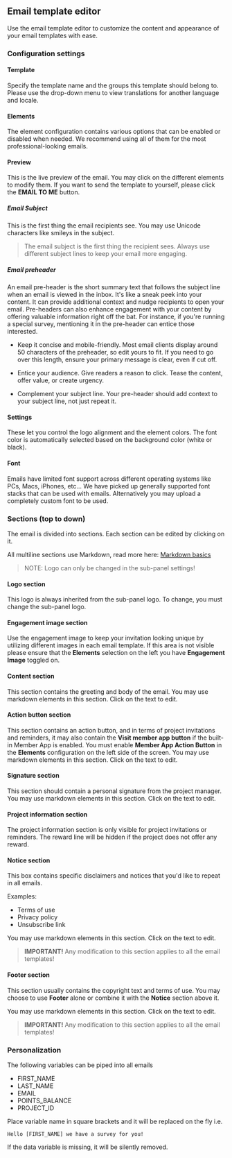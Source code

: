 ## Email template editor
Use the email template editor to customize the content and appearance of your email templates with ease. 

### Configuration settings

#### Template
Specify the template name and the groups this template should belong to. Please use the drop-down menu to view translations for another language and locale.

#### Elements
The element configuration contains various options that can be enabled or disabled when needed. We recommend using all of them for the most professional-looking emails.

#### Preview
This is the live preview of the email. You may click on the different elements to modify them. If you want to send the template to yourself, please click the **EMAIL TO ME** button.

##### Email Subject
This is the first thing the email recipients see. You may use Unicode characters like smileys in the subject.

> The email subject is the first thing the recipient sees. Always use different subject lines to keep your email more engaging.

##### Email preheader
An email pre-header is the short summary text that follows the subject line when an email is viewed in the inbox. It's like a sneak peek into your content. It can provide additional context and nudge recipients to open your email. Pre-headers can also enhance engagement with your content by offering valuable information right off the bat. For instance, if you're running a special survey, mentioning it in the pre-header can entice those interested.

- Keep it concise and mobile-friendly. Most email clients display around 50 characters of the preheader, so edit yours to fit. If you need to go over this length, ensure your primary message is clear, even if cut off.

- Entice your audience. Give readers a reason to click. Tease the content, offer value, or create urgency.

- Complement your subject line. Your pre-header should add context to your subject line, not just repeat it.

#### Settings
These let you control the logo alignment and the element colors. The font color is automatically selected based on the background color (white or black).

#### Font
Emails have limited font support across different operating systems like PCs, Macs, iPhones, etc... We have picked up generally supported font stacks that can be used with emails. Alternatively you may upload a completely custom font to be used. 

### Sections (top to down)

The email is divided into sections. Each section can be edited by clicking on it. 

All multiline sections use Markdown, read more here: [Markdown basics](https://www.markdownguide.org/basic-syntax/#overview)

> NOTE: Logo can only be changed in the sub-panel settings!

#### Logo section
This logo is always inherited from the sub-panel logo. To change, you must change the sub-panel logo.

#### Engagement image section
Use the engagement image to keep your invitation looking unique by utilizing different images in each email template. If this area is not visible please ensure that the **Elements** selection on the left you have **Engagement Image** toggled on.

#### Content section
This section contains the greeting and body of the email. You may use markdown elements in this section. Click on the text to edit.

#### Action button section
This section contains an action button, and in terms of project invitations and reminders, it may also contain the **Visit member app button** if the built-in Member App is enabled. You must enable **Member App Action Button** in the **Elements** configuration on the left side of the screen. You may use markdown elements in this section. Click on the text to edit.

#### Signature section
This section should contain a personal signature from the project manager. You may use markdown elements in this section. Click on the text to edit.

#### Project information section
The project information section is only visible for project invitations or reminders. The reward line will be hidden if the project does not offer any reward.

#### Notice section
This box contains specific disclaimers and notices that you'd like to repeat in all emails. 

Examples:

- Terms of use
- Privacy policy
- Unsubscribe link

You may use markdown elements in this section. Click on the text to edit. 

> **IMPORTANT!** Any modification to this section applies to all the email templates!

#### Footer section
This section usually contains the copyright text and terms of use. You may choose to use **Footer** alone or combine it with the **Notice** section above it.

You may use markdown elements in this section. Click on the text to edit. 

> **IMPORTANT!** Any modification to this section applies to all the email templates!

### Personalization

The following variables can be piped into all emails

- FIRST_NAME
- LAST_NAME
- EMAIL
- POINTS_BALANCE
- PROJECT_ID

Place variable name in square brackets and it will be replaced on the fly i.e. 

```Hello [FIRST_NAME] we have a survey for you!```

If the data variable is missing, it will be silently removed.
